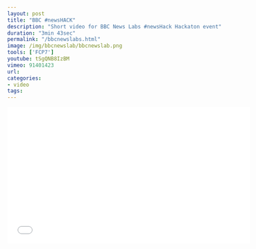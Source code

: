 ```yaml
---
layout: post
title: "BBC #newsHACK"
description: "Short video for BBC News Labs #newsHack Hackaton event"
duration: "3min 43sec"
permalink: "/bbcnewslabs.html"
image: /img/bbcnewslab/bbcnewslab.png
tools: ['FCP7']
youtube: tSgQNB8IzBM
vimeo: 91401423
url: 
categories: 
- video
tags:
---
```



<div class="videoWrapper">
<iframe src="//player.vimeo.com/video/{{page.vimeo}}?title=0&amp;byline=0&amp;portrait=0" width="560" height="315" frameborder="0" ></iframe>
</div>